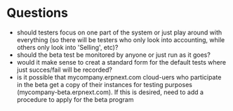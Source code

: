# Questions

- should testers focus on one part of the system or just play around with everything (so there will be testers who only look into accounting, while others only look into 'Selling', etc)?
- should the beta test be monitored by anyone or just run as it goes?
- would it make sense to creat a standard form for the default tests where just succes/fail will be recorded?
- is it possible that mycompany.erpnext.com cloud-uers who participate in the beta get a copy of their instances for testing purposes (mycompany-beta.erpnext.com). If this is desired, need to add a procedure to apply for the beta program
